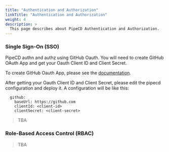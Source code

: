 ```yaml
---
title: "Authentication and Authorization"
linkTitle: "Authentication and Authorization"
weight: 4
description: >
  This page describes about PipeCD Authentication and Authorization.
---
```


### Single Sign-On (SSO)

PipeCD authn and authz using GitHub Oauth. You will need to create GitHub OAuth App and get your Oauth Client ID and Client Secret.

To create GitHub Oauth App, please see the [documentation](https://developer.github.com/apps/building-oauth-apps/creating-an-oauth-app/).

After getting your Oauth Client ID and Client Secret, please edit the pipecd configuration and deploy it. A configuration will be like this:

```
  github:
    baseUrl: https://github.com
    clientId: <client-id>
    clientSecret: <client-secret>
```

> TBA

### Role-Based Access Control (RBAC)

> TBA

